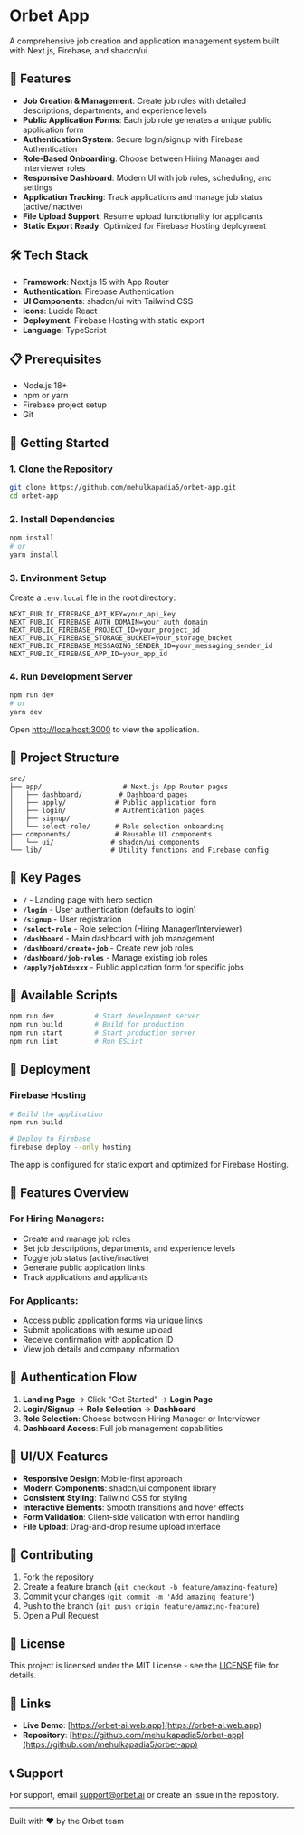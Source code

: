 # Orbet App

A comprehensive job creation and application management system built with Next.js, Firebase, and shadcn/ui.

## 🚀 Features

- **Job Creation & Management**: Create job roles with detailed descriptions, departments, and experience levels
- **Public Application Forms**: Each job role generates a unique public application form
- **Authentication System**: Secure login/signup with Firebase Authentication
- **Role-Based Onboarding**: Choose between Hiring Manager and Interviewer roles
- **Responsive Dashboard**: Modern UI with job roles, scheduling, and settings
- **Application Tracking**: Track applications and manage job status (active/inactive)
- **File Upload Support**: Resume upload functionality for applicants
- **Static Export Ready**: Optimized for Firebase Hosting deployment

## 🛠️ Tech Stack

- **Framework**: Next.js 15 with App Router
- **Authentication**: Firebase Authentication
- **UI Components**: shadcn/ui with Tailwind CSS
- **Icons**: Lucide React
- **Deployment**: Firebase Hosting with static export
- **Language**: TypeScript

## 📋 Prerequisites

- Node.js 18+ 
- npm or yarn
- Firebase project setup
- Git

## 🚀 Getting Started

### 1. Clone the Repository

```bash
git clone https://github.com/mehulkapadia5/orbet-app.git
cd orbet-app
```

### 2. Install Dependencies

```bash
npm install
# or
yarn install
```

### 3. Environment Setup

Create a `.env.local` file in the root directory:

```env
NEXT_PUBLIC_FIREBASE_API_KEY=your_api_key
NEXT_PUBLIC_FIREBASE_AUTH_DOMAIN=your_auth_domain
NEXT_PUBLIC_FIREBASE_PROJECT_ID=your_project_id
NEXT_PUBLIC_FIREBASE_STORAGE_BUCKET=your_storage_bucket
NEXT_PUBLIC_FIREBASE_MESSAGING_SENDER_ID=your_messaging_sender_id
NEXT_PUBLIC_FIREBASE_APP_ID=your_app_id
```

### 4. Run Development Server

```bash
npm run dev
# or
yarn dev
```

Open [http://localhost:3000](http://localhost:3000) to view the application.

## 📁 Project Structure

```
src/
├── app/                    # Next.js App Router pages
│   ├── dashboard/         # Dashboard pages
│   ├── apply/            # Public application form
│   ├── login/            # Authentication pages
│   ├── signup/
│   └── select-role/      # Role selection onboarding
├── components/           # Reusable UI components
│   └── ui/              # shadcn/ui components
└── lib/                 # Utility functions and Firebase config
```

## 🎯 Key Pages

- **`/`** - Landing page with hero section
- **`/login`** - User authentication (defaults to login)
- **`/signup`** - User registration
- **`/select-role`** - Role selection (Hiring Manager/Interviewer)
- **`/dashboard`** - Main dashboard with job management
- **`/dashboard/create-job`** - Create new job roles
- **`/dashboard/job-roles`** - Manage existing job roles
- **`/apply?jobId=xxx`** - Public application form for specific jobs

## 🔧 Available Scripts

```bash
npm run dev          # Start development server
npm run build        # Build for production
npm run start        # Start production server
npm run lint         # Run ESLint
```

## 🚀 Deployment

### Firebase Hosting

```bash
# Build the application
npm run build

# Deploy to Firebase
firebase deploy --only hosting
```

The app is configured for static export and optimized for Firebase Hosting.

## 📱 Features Overview

### For Hiring Managers:
- Create and manage job roles
- Set job descriptions, departments, and experience levels
- Toggle job status (active/inactive)
- Generate public application links
- Track applications and applicants

### For Applicants:
- Access public application forms via unique links
- Submit applications with resume upload
- Receive confirmation with application ID
- View job details and company information

## 🔐 Authentication Flow

1. **Landing Page** → Click "Get Started" → **Login Page**
2. **Login/Signup** → **Role Selection** → **Dashboard**
3. **Role Selection**: Choose between Hiring Manager or Interviewer
4. **Dashboard Access**: Full job management capabilities

## 🎨 UI/UX Features

- **Responsive Design**: Mobile-first approach
- **Modern Components**: shadcn/ui component library
- **Consistent Styling**: Tailwind CSS for styling
- **Interactive Elements**: Smooth transitions and hover effects
- **Form Validation**: Client-side validation with error handling
- **File Upload**: Drag-and-drop resume upload interface

## 🤝 Contributing

1. Fork the repository
2. Create a feature branch (`git checkout -b feature/amazing-feature`)
3. Commit your changes (`git commit -m 'Add amazing feature'`)
4. Push to the branch (`git push origin feature/amazing-feature`)
5. Open a Pull Request

## 📄 License

This project is licensed under the MIT License - see the [LICENSE](LICENSE) file for details.

## 🔗 Links

- **Live Demo**: [https://orbet-ai.web.app](https://orbet-ai.web.app)
- **Repository**: [https://github.com/mehulkapadia5/orbet-app](https://github.com/mehulkapadia5/orbet-app)

## 📞 Support

For support, email support@orbet.ai or create an issue in the repository.

---

Built with ❤️ by the Orbet team